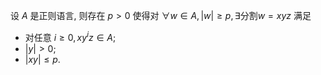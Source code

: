 设 $A$ 是正则语言, 则存在 $p>0$ 使得对 $\forall w\in A,|w|\ge p, \exists \text{分割} w=xyz$ 满足
- 对任意 $i\ge 0,xy^iz\in A$;
- $|y|>0$;
- $|xy|\le p$. 
